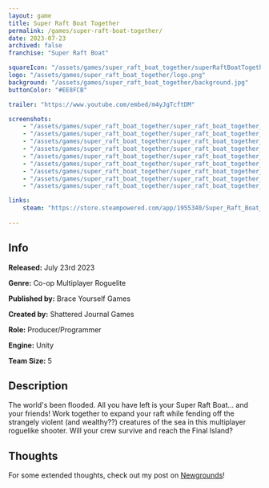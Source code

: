 ```yaml
---
layout: game
title: Super Raft Boat Together
permalink: /games/super-raft-boat-together/
date: 2023-07-23
archived: false
franchise: "Super Raft Boat"

squareIcon: "/assets/games/super_raft_boat_together/superRaftBoatTogether512.png"
logo: "/assets/games/super_raft_boat_together/logo.png"
background: "/assets/games/super_raft_boat_together/background.jpg"
buttonColor: "#EE8FCB"

trailer: "https://www.youtube.com/embed/m4yJgTcftDM"

screenshots:
    - "/assets/games/super_raft_boat_together/super_raft_boat_together_1.png"
    - "/assets/games/super_raft_boat_together/super_raft_boat_together_2.png"
    - "/assets/games/super_raft_boat_together/super_raft_boat_together_3.png"
    - "/assets/games/super_raft_boat_together/super_raft_boat_together_4.png"
    - "/assets/games/super_raft_boat_together/super_raft_boat_together_5.png"
    - "/assets/games/super_raft_boat_together/super_raft_boat_together_6.png"
    - "/assets/games/super_raft_boat_together/super_raft_boat_together_7.png"
    - "/assets/games/super_raft_boat_together/super_raft_boat_together_8.png"
    - "/assets/games/super_raft_boat_together/super_raft_boat_together_9.png"

links:
    steam: "https://store.steampowered.com/app/1955340/Super_Raft_Boat_Together/"
  
---
```


## Info
  <p><strong>Released:</strong> July 23rd 2023 </p>
  <p><strong>Genre:</strong> Co-op Multiplayer Roguelite </p>
  <p><strong>Published by:</strong> Brace Yourself Games </p>
  <p><strong>Created by:</strong> Shattered Journal Games </p>
  <p><strong>Role:</strong> Producer/Programmer </p>
  <p><strong>Engine:</strong> Unity </p>
  <p><strong>Team Size:</strong> 5 </p>

## Description
The world's been flooded. All you have left is your Super Raft Boat… and your friends! Work together to expand your raft while fending off the strangely violent (and wealthy??) creatures of the sea in this multiplayer roguelike shooter. Will your crew survive and reach the Final Island?

## Thoughts
For some extended thoughts, check out my post on <a href="https://jasoonmargoon.newgrounds.com/news/post/1464640">Newgrounds</a>!
